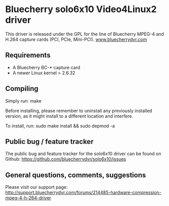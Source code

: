Bluecherry solo6x10 Video4Linux2 driver
======================================
This driver is released under the GPL for the line of Bluecherry MPEG-4 and
H.264 capture cards (PCI, PCIe, Mini-PCI).
www.bluecherrydvr.com

Requirements
------------
- A Bluecherry BC-* capture card
- A newer Linux kernel > 2.6.32

Compiling
---------
Simply run: make

Before installing, please remember to uninstall any previously installed
version, as it might install to a different location and interfere.

To install, run: sudo make install && sudo depmod -a

Public bug / feature tracker
---------------------------
The public bug and feature tracker for the solo6x10 driver can be found on
Github:
https://github.com/bluecherrydvr/solo6x10/issues

General questions, comments, suggestions
----------------------------------------
Please visit our support page:
http://support.bluecherrydvr.com/forums/214485-hardware-compression-mpeg-4-h-264-driver
